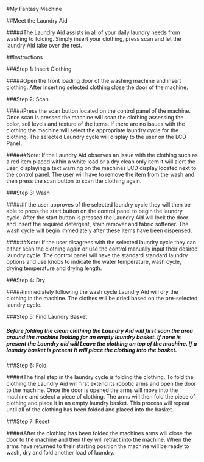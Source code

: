 #My Fantasy Machine

##Meet the Laundry Aid

#####The Laundry Aid assists in all of your daily laundry needs from washing to folding. Simply insert your clothing, press scan and let the laundry Aid take over the rest.

##Instructions

###Step 1: Insert Clothing

#####Open the front loading door of the washing machine and insert clothing. After inserting selected clothing close the door of the machine.

###Step 2: Scan

#####Press the scan button located on the control panel of the machine. Once scan is pressed the machine will scan the clothing assessing the color, soil levels and texture of the items. If there are no issues with the clothing the machine will select the appropriate laundry cycle for the clothing. The selected Laundry cycle will display to the user on the LCD Panel.

######Note: If the Laundry Aid observes an issue with the clothing such as a red item placed within a white load or a dry clean only item it will alert the user, displaying a text warning on the machines LCD display located next to the control panel. The user will have to remove the item from the wash and then press the scan button to scan the clothing again.

###Step 3: Wash

#####If the user approves of the selected laundry cycle they will then be able to press the start button on the control panel to begin the laundry cycle. After the start button is pressed the Laundry Aid will lock the door and insert the required detergent, stain remover and fabric softener. The wash cycle will begin immediately after these items have been dispensed.

######Note: If the user disagrees with the selected laundry cycle they can either scan the clothing again or use the control manually input their desired laundry cycle. The control panel will have the standard standard laundry options and use knobs to indicate the water temperature, wash cycle, drying temperature and drying length.

###Step 4: Dry

#####Immediately following the wash cycle Laundry Aid will dry the clothing in the machine. The clothes will be dried based on the pre-selected laundry cycle.

###Step 5: Find Laundry Basket

##### Before folding the clean clothing the Laundry Aid will first scan the area around the machine looking for an empty laundry basket. If none is present the Laundry aid will Leave the clothing on top of the machine. If a laundry basket is present it will place the clothing into the basket.

###Step 6: Fold

#####The final step in the laundry cycle is folding the clothing. To fold the clothing the Laundry Aid will first extend its robotic arms and open the door to the machine. Once the door is opened the arms will move into the machine and select a piece of clothing. The arms will then fold the piece of clothing and place it in an empty laundry basket. This process will repeat until all of the clothing has been folded and placed into the basket.

###Step 7: Reset

#####After the clothing has been folded the machines arms will close the door to the machine and then they will retract into the machine. When the arms have returned to their starting position the machine will be ready to wash, dry and fold another load of laundry.
